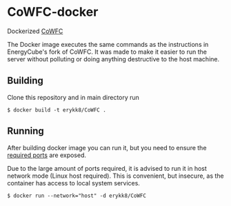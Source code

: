 # CoWFC-docker
Dockerized [CoWFC](https://github.com/EnergyCube/CoWFC)

The Docker image executes the same commands as the instructions in EnergyCube's fork of CoWFC. It was made to make it easier to run the server without polluting or doing anything destructive to the host machine.

## Building
Clone this repository and in main directory run

`$ docker build -t erykk8/CoWFC .`

## Running
After building docker image you can run it, but you need to ensure the [required ports](https://github.com/barronwaffles/dwc_network_server_emulator/wiki/Troubleshooting#port-forwarding) are exposed.

Due to the large amount of ports required, it is advised to run it in host network mode (Linux host required). This is convenient, but insecure, as the container has access to local system services.
 
`$ docker run --network="host" -d erykk8/CoWFC`
